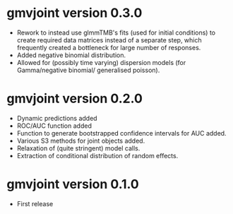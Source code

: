 # gmvjoint version 0.3.0
* Rework to instead use glmmTMB's fits (used for initial conditions) to create required
data matrices instead of a separate step, which frequently created a bottleneck for large
number of responses.
* Added negative binomial distribution.
* Allowed for (possibly time varying) dispersion models (for Gamma/negative binomial/
generalised poisson).

# gmvjoint version 0.2.0
* Dynamic predictions added
* ROC/AUC function added
* Function to generate bootstrapped confidence intervals for AUC added.
* Various S3 methods for joint objects added.
* Relaxation of (quite stringent) model calls.
* Extraction of conditional distribution of random effects.

# gmvjoint version 0.1.0
* First release
